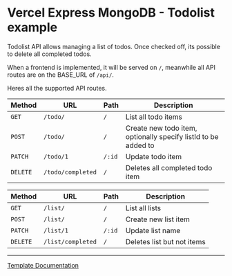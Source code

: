 # Vercel Express MongoDB - Todolist example

Todolist API allows managing a list of todos. Once checked off, its possible to delete all completed todos.

When a frontend is implemented, it will be served on `/`, meanwhile all API routes are on the BASE_URL of `/api/`.

Heres all the supported API routes.

| Method   | URL               | Path   | Description                                                    |
| -------- | ----------------- | ------ | -------------------------------------------------------------- |
| `GET`    | `/todo/`          | `/`    | List all todo items                                            |
| `POST`   | `/todo/`          | `/`    | Create new todo item, optionally specify listId to be added to |
| `PATCH`  | `/todo/1`         | `/:id` | Update todo item                                               |
| `DELETE` | `/todo/completed` | `/`    | Deletes all completed todo item                                |


| Method   | URL               | Path   | Description                |
| -------- | ----------------- | ------ | -------------------------- |
| `GET`    | `/list/`          | `/`    | List all lists             |
| `POST`   | `/list/`          | `/`    | Create new list item       |
| `PATCH`  | `/list/1`         | `/:id` | Update list name           |
| `DELETE` | `/list/completed` | `/`    | Deletes list but not items |


---

[Template Documentation](https://github.com/metruzanca/ga-vercel-demo)
